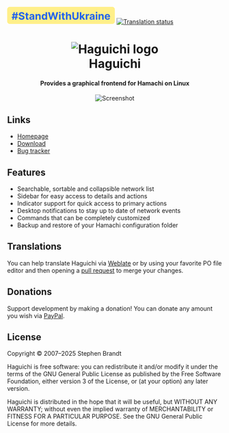 [![Stand With Ukraine](https://raw.githubusercontent.com/vshymanskyy/StandWithUkraine/main/badges/StandWithUkraine.svg)](https://stand-with-ukraine.pp.ua)
[![Translation status](https://hosted.weblate.org/widget/haguichi/svg-badge.svg)](https://hosted.weblate.org/engage/haguichi/)

<div align="center">
  <h1>
    <img src="data/icons/hicolor/scalable/apps/com.github.ztefn.haguichi.svg?raw=true" alt="Haguichi logo" width="128" /><br />
    Haguichi
  </h1>
  <h4>Provides a graphical frontend for Hamachi on Linux</h4>
  <img src="https://haguichi.net/appdata/screenshot-1.png" alt="Screenshot" width="704" />
</div>


  Links
  -----

   * [Homepage](https://haguichi.net)
   * [Download](https://haguichi.net/download/)
   * [Bug tracker](https://github.com/ztefn/haguichi/issues)


  Features
  --------

   * Searchable, sortable and collapsible network list
   * Sidebar for easy access to details and actions
   * Indicator support for quick access to primary actions
   * Desktop notifications to stay up to date of network events
   * Commands that can be completely customized
   * Backup and restore of your Hamachi configuration folder


  Translations
  ------------

  You can help translate Haguichi via [Weblate](https://hosted.weblate.org/engage/haguichi/) or by using your favorite PO file editor and then opening a [pull request](https://github.com/ztefn/haguichi/pulls) to merge your changes.


  Donations
  ---------

  Support development by making a donation! You can donate any amount you wish via [PayPal](https://www.paypal.me/ztefn).


  License
  -------

  Copyright © 2007–2025 Stephen Brandt

  Haguichi is free software: you can redistribute it and/or modify it under the terms of the GNU General Public License as published by the Free Software Foundation, either version 3 of the License, or (at your option) any later version.

  Haguichi is distributed in the hope that it will be useful, but WITHOUT ANY WARRANTY; without even the implied warranty of MERCHANTABILITY or FITNESS FOR A PARTICULAR PURPOSE. See the GNU General Public License for more details.

